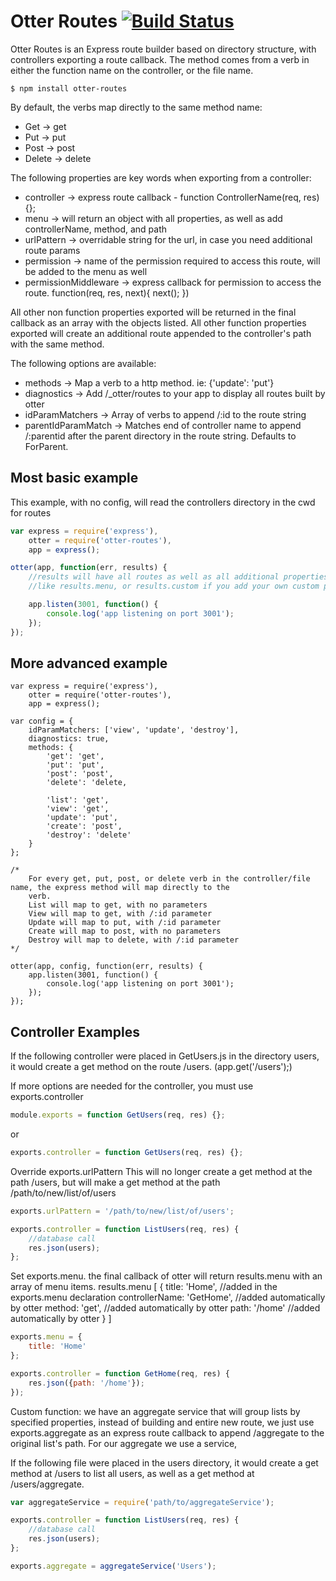 Otter Routes [![Build Status](https://secure.travis-ci.org/jonathanlarsen/node-otter-routes.png)](http://travis-ci.org/jonathanlarsen/node-otter-routes)
============

Otter Routes is an Express route builder based on directory structure, with controllers exporting a route callback.
The method comes from a verb in either the function name on the controller, or the file name.

```
$ npm install otter-routes
```

By default, the verbs map directly to the same method name:
-   Get -> get
-   Put -> put
-   Post -> post
-   Delete -> delete

The following properties are key words when exporting from a controller:
-   controller -> express route callback - function ControllerName(req, res) {};
-   menu -> will return an object with all properties, as well as add controllerName, method, and path
-   urlPattern -> overridable string for the url, in case you need additional route params
-   permission -> name of the permission required to access this route, will be added to the menu as well
-   permissionMiddleware -> express callback for permission to access the route. function(req, res, next){ next(); })

All other non function properties exported will be returned in the final callback as an array with the objects listed.
All other function properties exported will create an additional route appended to the controller's path with the same method.

The following options are available:
- methods -> Map a verb to a http method. ie: {'update': 'put'}
- diagnostics -> Add /_otter/routes to your app to display all routes built by otter
- idParamMatchers -> Array of verbs to append /:id to the route string
- parentIdParamMatch -> Matches end of controller name to append /:parentid after the parent directory in the route
    string. Defaults to ForParent.


Most basic example
------------------

This example, with no config, will read the controllers directory in the cwd for routes

```javascript
var express = require('express'),
    otter = require('otter-routes'),
    app = express();

otter(app, function(err, results) {
    //results will have all routes as well as all additional properties exported from your controllers
    //like results.menu, or results.custom if you add your own custom property

    app.listen(3001, function() {
        console.log('app listening on port 3001');
    });
});
```

More advanced example
---------------------

```javascipt
var express = require('express'),
    otter = require('otter-routes'),
    app = express();

var config = {
    idParamMatchers: ['view', 'update', 'destroy'],
    diagnostics: true,
    methods: {
        'get': 'get',
        'put': 'put',
        'post': 'post',
        'delete': 'delete,

        'list': 'get',
        'view': 'get',
        'update': 'put',
        'create': 'post',
        'destroy': 'delete'
    }
};

/*
    For every get, put, post, or delete verb in the controller/file name, the express method will map directly to the
    verb.
    List will map to get, with no parameters
    View will map to get, with /:id parameter
    Update will map to put, with /:id parameter
    Create will map to post, with no parameters
    Destroy will map to delete, with /:id parameter
*/

otter(app, config, function(err, results) {
    app.listen(3001, function() {
        console.log('app listening on port 3001');
    });
});
```

Controller Examples
-------------------

If the following controller were placed in GetUsers.js in the directory users, it would create a get method on the route
/users. (app.get('/users');)

If more options are needed for the controller, you must use exports.controller

```javascript
module.exports = function GetUsers(req, res) {};
```
or
```javascript
exports.controller = function GetUsers(req, res) {};
```

Override exports.urlPattern
This will no longer create a get method at the path /users, but will make a get method at the path /path/to/new/list/of/users
```javascript
exports.urlPattern = '/path/to/new/list/of/users';

exports.controller = function ListUsers(req, res) {
    //database call
    res.json(users);
};
```


Set exports.menu. the final callback of otter will return results.menu with an array of menu items.
results.menu [
    {
        title: 'Home',              //added in the exports.menu declaration
        controllerName: 'GetHome',  //added automatically by otter
        method: 'get',              //added automatically by otter
        path: '/home'               //added automatically by otter
    }
]
```javascript
exports.menu = {
    title: 'Home'
};

exports.controller = function GetHome(req, res) {
    res.json({path: '/home'});
});
```


Custom function: we have an aggregate service that will group lists by specified properties, instead of building
and entire new route, we just use exports.aggregate as an express route callback to append /aggregate to the original
list's path. For our aggregate we use a service,

If the following file were placed in the users directory, it would create a get method at /users to list all users, as
well as a get method at /users/aggregate.
```javascript
var aggregateService = require('path/to/aggregateService');

exports.controller = function ListUsers(req, res) {
    //database call
    res.json(users);
};

exports.aggregate = aggregateService('Users');
```
